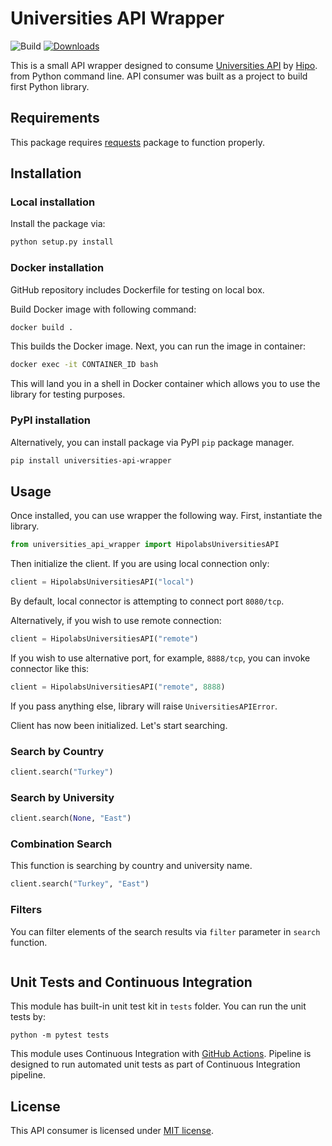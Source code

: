 # Universities API Wrapper
![Build](https://github.com/jremes-foss/universities-api-wrapper/actions/workflows/ci.yml/badge.svg?branch=main)
[![Downloads](https://static.pepy.tech/badge/universities-api-wrapper)](https://pepy.tech/project/universities-api-wrapper)

This is a small API wrapper designed to consume [Universities API](https://github.com/Hipo/university-domains-list-api) by [Hipo](http://hipolabs.com/). from Python command line. API consumer was built as a project to build first Python library.

## Requirements

This package requires [requests](https://pypi.org/project/requests/) package to function properly.

## Installation

### Local installation

Install the package via:

```bash
python setup.py install
```

### Docker installation

GitHub repository includes Dockerfile for testing on local box.

Build Docker image with following command:

```bash
docker build .
```

This builds the Docker image. Next, you can run the image in container:

```bash
docker exec -it CONTAINER_ID bash
```

This will land you in a shell in Docker container which allows you to use the library for testing purposes.

### PyPI installation

Alternatively, you can install package via PyPI `pip` package manager.

```bash
pip install universities-api-wrapper
```

## Usage

Once installed, you can use wrapper the following way. First, instantiate the library.

```python
from universities_api_wrapper import HipolabsUniversitiesAPI
```

Then initialize the client. If you are using local connection only:

```python
client = HipolabsUniversitiesAPI("local")
```

By default, local connector is attempting to connect port `8080/tcp`.

Alternatively, if you wish to use remote connection:

```python
client = HipolabsUniversitiesAPI("remote")
```

If you wish to use alternative port, for example, `8888/tcp`, you can invoke connector like this:

```python
client = HipolabsUniversitiesAPI("remote", 8888)
```

If you pass anything else, library will raise `UniversitiesAPIError`.

Client has now been initialized. Let's start searching.

### Search by Country

```python
client.search("Turkey")
```

### Search by University

```python
client.search(None, "East")
```

### Combination Search

This function is searching by country and university name.

```python
client.search("Turkey", "East")
```

### Filters

You can filter elements of the search results via `filter` parameter in `search` function.

```python
```

## Unit Tests and Continuous Integration

This module has built-in unit test kit in `tests` folder. You can run the unit tests by:

```
python -m pytest tests
```

This module uses Continuous Integration with [GitHub Actions](https://docs.github.com/en/actions). Pipeline is designed to run automated unit tests as part of Continuous Integration pipeline.

## License

This API consumer is licensed under [MIT license](https://opensource.org/license/mit/).
